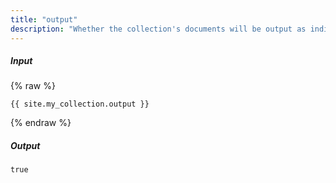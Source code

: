```yaml
---
title: "output"
description: "Whether the collection's documents will be output as individual files."
---
```

##### Input

{% raw %}
~~~liquid
{{ site.my_collection.output }}
~~~
{% endraw %}

##### Output

~~~html
true
~~~
